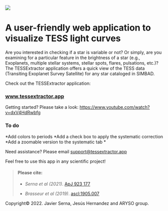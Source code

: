 <img src="https://user-images.githubusercontent.com/15573863/184284484-a0041c6e-df4e-45e5-b262-def835e6dbd5.gif"/>

# A user-friendly web application to visualize TESS light curves

Are you interested in checking if a star is variable or not? Or simply, are you examining for a particular feature in the brightness of a star (e.g., Exoplanets, multiple stellar systems, stellar spots, flares, pulsations, etc.)? The TESSExtractor application offers a quick view of the TESS data (Transiting Exoplanet Survey Satellite) for any star cataloged in SIMBAD.

Check out the TESSExtractor application:
### www.tessextractor.app

Getting started? Please take a look:
https://www.youtube.com/watch?v=dxV4HdRwbfg

### To do
*Add colors to periods
*Add a check box to apply the systematic correction
*Add a zoomable version to the systematic tab
*

Need assistance? Please email
support@tessextractor.app

Feel free to use this app in any scientific project!

>#### Please cite:
>
>- _Serna et al (2021)_. [ApJ 923 177](https://doi.org/10.3847/1538-4357/AC300A)
> 
>- _Brasseur et al (2019)_. [ascl:1905.007](https://ui.adsabs.harvard.edu/abs/2019ascl.soft05007B/abstract)
> 

Copyright© 2022.
Javier Serna, Jesús Hernandez and ARYSO group.

